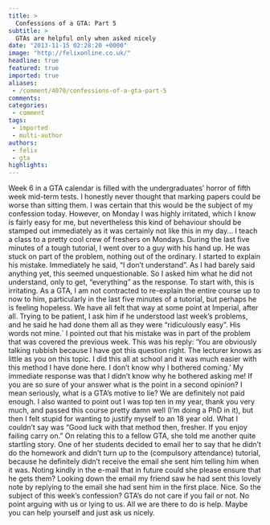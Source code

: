 ```yaml
---
title: >
  Confessions of a GTA: Part 5
subtitle: >
  GTAs are helpful only when asked nicely
date: "2013-11-15 02:28:20 +0000"
image: "http://felixonline.co.uk/"
headline: true
featured: true
imported: true
aliases:
 - /comment/4070/confessions-of-a-gta-part-5
comments:
categories:
 - comment
tags:
 - imported
 - multi-author
authors:
 - felix
 - gta
highlights:
---
```


Week 6 in a GTA calendar is filled with the undergraduates’ horror of fifth week mid-term tests. I honestly never thought that marking papers could be worse than sitting them. I was certain that this would be the subject of my confession today. However, on Monday I was highly irritated, which I know is fairly easy for me, but nevertheless this kind of behaviour should be stamped out immediately as it was certainly not like this in my day...
 I teach a class to a pretty cool crew of freshers on Mondays. During the last five minutes of a tough tutorial, I went over to a guy with his hand up. He was stuck on part of the problem, nothing out of the ordinary. I started to explain his mistake. Immediately he said, “I don’t understand”. As I had barely said anything yet, this seemed unquestionable. So I asked him what he did not understand, only to get, “everything” as the response. To start with, this is irritating. As a GTA, I am not contracted to re-explain the entire course up to now to him, particularly in the last five minutes of a tutorial, but perhaps he is feeling hopeless. We have all felt that way at some point at Imperial, after all. Trying to be patient, I ask him if he understood last week’s problems, and he said he had done them all as they were “ridiculously easy”. His words not mine.` I pointed out that his mistake was in part of the problem that was covered the previous week. This was his reply:
 ‘You are obviously talking rubbish because I have got this question right. The lecturer knows as little as you on this topic. I did this all at school and it was much easier with this method I have done here. I don’t know why I bothered coming.’
 My immediate response was that I didn’t know why he bothered asking me! If you are so sure of your answer what is the point in a second opinion? I mean seriously, what is a GTA’s motive to lie? We are definitely not paid enough. I also wanted to point out I was top ten in my year, thank you very much, and passed this course pretty damn well (I’m doing a PhD in it), but then I felt stupid for wanting to justify myself to an 18 year old. What I couldn’t say was “Good luck with that method then, fresher. If you enjoy failing carry on.”
 On relating this to a fellow GTA, she told me another quite startling story. One of her students decided to email her to say that he didn’t do the homework and didn’t turn up to the (compulsory attendance) tutorial, because he definitely didn’t receive the email she sent him telling him when it was. Noting kindly in the e-mail that in future could she please ensure that he gets them? Looking down the email my friend saw he had sent this lovely note by replying to the email she had sent him in the first place. Nice.
 So the subject of this week’s confession?
 GTA’s do not care if you fail or not. No point arguing with us or lying to us. All we are there to do is help. Maybe you can help yourself and just ask us nicely.
